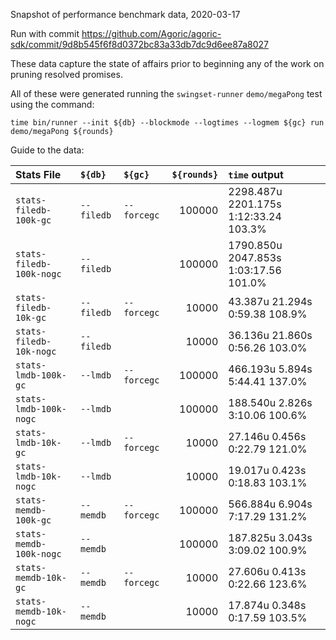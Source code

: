 Snapshot of performance benchmark data, 2020-03-17

Run with commit https://github.com/Agoric/agoric-sdk/commit/9d8b545f6f8d0372bc83a33db7dc9d6ee87a8027

These data capture the state of affairs prior to beginning any of the work on
pruning resolved promises.

All of these were generated running the `swingset-runner` `demo/megaPong` test
using the command:

`time bin/runner --init ${db} --blockmode --logtimes --logmem ${gc} run demo/megaPong ${rounds}`

Guide to the data:

Stats File               |    `${db}` |     `${gc}` | `${rounds}` | `time` output
:------------------------|:-----------|:------------|------------:|:-------------
`stats-filedb-100k-gc`   | `--filedb` | `--forcegc` |      100000 | 2298.487u 2201.175s 1:12:33.24 103.3%
`stats-filedb-100k-nogc` | `--filedb` |             |      100000 | 1790.850u 2047.853s 1:03:17.56 101.0%
`stats-filedb-10k-gc`    | `--filedb` | `--forcegc` |       10000 |   43.387u   21.294s    0:59.38 108.9%
`stats-filedb-10k-nogc`  | `--filedb` |             |       10000 |   36.136u   21.860s    0:56.26 103.0%
`stats-lmdb-100k-gc`     |   `--lmdb` | `--forcegc` |      100000 |  466.193u    5.894s    5:44.41 137.0%
`stats-lmdb-100k-nogc`   |   `--lmdb` |             |      100000 |  188.540u    2.826s    3:10.06 100.6%
`stats-lmdb-10k-gc`      |   `--lmdb` | `--forcegc` |       10000 |   27.146u    0.456s    0:22.79 121.0%
`stats-lmdb-10k-nogc`    |   `--lmdb` |             |       10000 |   19.017u    0.423s    0:18.83 103.1%
`stats-memdb-100k-gc`    |  `--memdb` | `--forcegc` |      100000 |  566.884u    6.904s    7:17.29 131.2%
`stats-memdb-100k-nogc`  |  `--memdb` |             |      100000 |  187.825u    3.043s    3:09.02 100.9%
`stats-memdb-10k-gc`     |  `--memdb` | `--forcegc` |       10000 |   27.606u    0.413s    0:22.66 123.6%
`stats-memdb-10k-nogc`   |  `--memdb` |             |       10000 |   17.874u    0.348s    0:17.59 103.5%
